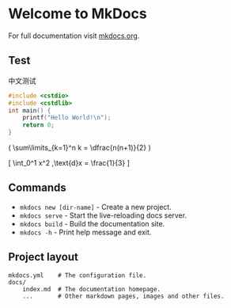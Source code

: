 # Welcome to MkDocs

For full documentation visit [mkdocs.org](https://www.mkdocs.org).

## Test

中文测试

``` c title="Demo" linenums="1" hl_lines="2 3"
#include <cstdio>
#include <cstdlib>
int main() {
	printf("Hello World!\n");
	return 0;
}
```

\( \sum\limits_{k=1}^n k = \dfrac{n(n+1)}{2}  \)

\[
	\int_0^1 x^2 \,\text{d}x = \frac{1}{3}
\]


## Commands

* `mkdocs new [dir-name]` - Create a new project.
* `mkdocs serve` - Start the live-reloading docs server.
* `mkdocs build` - Build the documentation site.
* `mkdocs -h` - Print help message and exit.

## Project layout

    mkdocs.yml    # The configuration file.
    docs/
        index.md  # The documentation homepage.
        ...       # Other markdown pages, images and other files.

